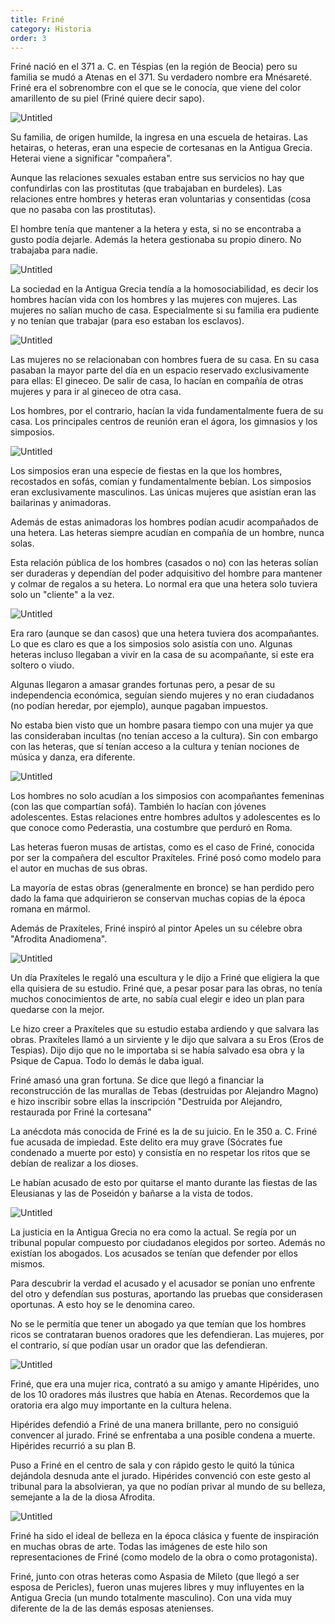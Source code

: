 ```yaml
---
title: Friné
category: Historia
order: 3
---
```


Friné nació en el 371 a. C. en Téspias (en la región de Beocia) pero su familia se mudó a Atenas en el 371. Su verdadero nombre era Mnésareté. Friné era el sobrenombre con el que se le conocía, que viene del color amarillento de su piel (Friné quiere decir sapo).

![Untitled]({{site.baseurl}}/images/Frine%%205b1abb4e106b41c3923c5ef6fa471395/Afrodita_de_Arles_-_IV_a__C_.png)

Su familia, de origen humilde, la ingresa en una escuela de hetairas. Las hetairas, o heteras, eran una especie de cortesanas en la Antigua Grecia. Heterai viene a significar "compañera". 

Aunque las relaciones sexuales estaban entre sus servicios no hay que confundirlas con las prostitutas (que trabajaban en burdeles). Las relaciones entre hombres y heteras eran voluntarias y consentidas (cosa que no pasaba con las prostitutas).

El hombre tenía que mantener a la hetera y esta, si no se encontraba a gusto podía dejarle. Además la hetera gestionaba su propio dinero. No trabajaba para nadie.

![Untitled]({{site.baseurl}}/images/Frine%%205b1abb4e106b41c3923c5ef6fa471395/Cursor_and_Afrodita_de_Cnido_-_IV_a__C_.png)

La sociedad en la Antigua Grecia tendía a la homosociabilidad, es decir los hombres hacían vida con los hombres y las mujeres con mujeres. Las mujeres no salían mucho de casa. Especialmente si su familia era pudiente y no tenían que trabajar (para eso estaban los esclavos).

![Untitled]({{site.baseurl}}/images/Frine%%205b1abb4e106b41c3923c5ef6fa471395/Cursor_and_Artemis_Gabii_Louvre_Ma529_n1_-_Artemisa_de_Gabios_-_Wikipedia__la_enciclopedia_libre.png)

Las mujeres no se relacionaban con hombres fuera de su casa. En su casa pasaban la mayor parte del día en un espacio reservado exclusivamente para ellas: El gineceo. De salir de casa, lo hacían en compañía de otras mujeres y para ir al gineceo de otra casa.

Los hombres, por el contrario, hacían la vida fundamentalmente fuera de su casa. Los principales centros de reunión eran el ágora, los gimnasios y los simposios.

![Untitled]({{site.baseurl}}/images/Frine%%205b1abb4e106b41c3923c5ef6fa471395/Afrodita_Capitolina_-_III_a__C_.png)

Los simposios eran una especie de fiestas en la que los hombres, recostados en sofás, comían y fundamentalmente bebían. Los simposios eran exclusivamente masculinos. Las únicas mujeres que asistían eran las bailarinas y animadoras.

Además de estas animadoras los hombres podían acudir acompañados de una hetera. Las heteras siempre acudían en compañía de un hombre, nunca solas.

Esta relación pública de los hombres (casados o no) con las heteras solían ser duraderas y dependían del poder adquisitivo del hombre para mantener y colmar de regalos a su hetera. Lo normal era que una hetera solo tuviera solo un "cliente" a la vez. 

![Untitled]({{site.baseurl}}/images/Frine%%205b1abb4e106b41c3923c5ef6fa471395/1174414668_extras_albumes_0_jpg__322512_.png)

Era raro (aunque se dan casos) que una hetera tuviera dos acompañantes. Lo que es claro es que a los simposios solo asistía con uno. Algunas heteras incluso llegaban a vivir en la casa de su acompañante, si este era soltero o viudo.

Algunas llegaron a amasar grandes fortunas pero, a pesar de su independencia económica, seguían siendo mujeres y no eran ciudadanos (no podían heredar, por ejemplo), aunque pagaban impuestos.

No estaba bien visto que un hombre pasara tiempo con una mujer ya que las consideraban incultas (no tenían acceso a la cultura). Sin con embargo con las heteras, que sí tenían acceso a la cultura y tenían nociones de música y danza, era diferente.

![Untitled]({{site.baseurl}}/images/Frine%%205b1abb4e106b41c3923c5ef6fa471395/Cursor_and_Phryne_Elias_Robert_Louvre_jpg__15503444_.png)

Los hombres no solo acudían a los simposios con acompañantes femeninas (con las que compartían sofá). También lo hacían con jóvenes adolescentes. Estas relaciones entre hombres adultos y adolescentes es lo que conoce como Pederastia, una costumbre que perduró en Roma.

Las heteras fueron musas de artistas, como es el caso de Friné, conocida por ser la compañera del escultor Praxíteles. Friné posó como modelo para el autor en muchas de sus obras. 

La mayoría de estas obras (generalmente en bronce) se han perdido pero dado la fama que adquirieron se conservan muchas copias de la época romana en mármol.

Además de Praxíteles, Friné inspiró al pintor Apeles un su célebre obra "Afrodita Anadiomena".

![Untitled]({{site.baseurl}}/images/Frine%%205b1abb4e106b41c3923c5ef6fa471395/Aphrodite_Anadyomene_from_Pompeii_cropped_-_Apeles_-_Wikipedia__la_enciclopedia_libre.png)

Un día Praxíteles le regaló una escultura y le dijo a Friné que eligiera la que ella quisiera de su estudio. Friné que, a pesar posar para las obras, no tenía muchos conocimientos de arte, no sabía cual elegir e ideo un plan para quedarse con la mejor.

Le hizo creer a Praxíteles que su estudio estaba ardiendo y que salvara las obras. Praxíteles llamó a un sirviente y le dijo que salvara a su Eros (Eros de Tespias). Dijo dijo que no le importaba si se había salvado esa obra y la Psique de Capua. Todo lo demás le daba igual.

Friné amasó una gran fortuna. Se dice que llegó a financiar la reconstrucción de las murallas de Tebas (destruidas por Alejandro Magno) e hizo inscribir sobre ellas la inscripción "Destruida por Alejandro, restaurada por Friné la cortesana"

La anécdota más conocida de Friné es la de su juicio. En le 350 a. C. Friné fue acusada de impiedad. Este delito era muy grave (Sócrates fue condenado a muerte por esto) y consistía en no respetar los ritos que se debían de realizar a los dioses.

Le habían acusado de esto por quitarse el manto durante las fiestas de las Eleusianas y las de Poseidón y bañarse a la vista de todos.

![Untitled]({{site.baseurl}}/images/Frine%%205b1abb4e106b41c3923c5ef6fa471395/Henryk_Siemiradzki__Frine_alle_feste_di_Poseidone_a_Eleusi__1889_jpg__26011297_.png)

La justicia en la Antigua Grecia no era como la actual. Se regía por un tribunal popular compuesto por ciudadanos elegidos por sorteo. Además no existían los abogados. Los acusados se tenían que defender por ellos mismos.

Para descubrir la verdad el acusado y el acusador se ponían uno enfrente del otro y defendían sus posturas, aportando las pruebas que considerasen oportunas. A esto hoy se le denomina careo.

No se le permitía que tener un abogado ya que temían que los hombres ricos se contrataran buenos oradores que les defendieran. Las mujeres, por el contrario, sí que podían usar un orador que las defendieran.

![Untitled]({{site.baseurl}}/images/Frine%%205b1abb4e106b41c3923c5ef6fa471395/Cursor_and_Adolf_Brutt_-_Phryne_jpg__12402637_.png)

Friné, que era una mujer rica, contrató a su amigo y amante Hipérides, uno de los 10 oradores más ilustres que había en Atenas. Recordemos que la oratoria era algo muy importante en la cultura helena.

Hipérides defendió a Friné de una manera brillante, pero no consiguió convencer al jurado. Friné se enfrentaba a una posible condena a muerte. Hipérides recurrió a su plan B.

Puso a Friné en el centro de sala y con rápido gesto le quitó la túnica dejándola desnuda ante el jurado. Hipérides convenció con este gesto al tribunal para la absolvieran, ya que no podían privar al mundo de su belleza, semejante a la de la diosa Afrodita.

![Untitled]({{site.baseurl}}/images/Frine%%205b1abb4e106b41c3923c5ef6fa471395/_115047948_gettyimages-520719775_jpg__800450_.png)

Friné ha sido el ideal de belleza en la época clásica y fuente de inspiración en muchas obras de arte. Todas las imágenes de este hilo son representaciones de Friné (como modelo de la obra o como protagonista).

Friné, junto con otras heteras como Aspasia de Mileto (que llegó a ser esposa de Pericles), fueron unas mujeres libres y muy influyentes en la Antigua Grecia (un mundo totalmente masculino). Con una vida muy diferente de la de las demás esposas atenienses.
